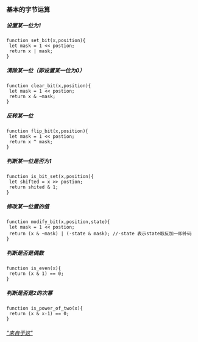 ### 基本的字节运算
##### 设置某一位为1
```
function set_bit(x,position){
 let mask = 1 << postion;
 return x | mask;
}
```
##### 清除某一位（即设置某一位为0）
```
function clear_bit(x,position){
 let mask = 1 << postion;
 return x & ~mask;
}
```
##### 反转某一位
```
function flip_bit(x,position){
 let mask = 1 << postion;
 return x ^ mask;
}
```
##### 判断某一位是否为1
```
function is_bit_set(x,position){
 let shifted = x >> postion;
 return shited & 1;
}
```
##### 修改某一位置的值
```
function modify_bit(x,position,state){
 let mask = 1 << postion;
 return (x & ~mask) | (-state & mask); //-state 表示state取反加一即补码
}
```
##### 判断是否是偶数
```
function is_even(x){
 return (x & 1) == 0;
}
```
##### 判断是否是2的次幂
```
function is_power_of_two(x){
 return (x & x-1) == 0;
}
```
###### ["来自于这"](https://www.youtube.com/watch?v=7jkIUgLC29I )